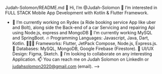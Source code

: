   Judah-Solomon/README.md
👋 Hi, I’m @Judah-Solomon
👀 I’m interested in FULL STACK Mobile App Development with Kotlin & Flutter Framework.
- 🔭 I’m currently working on Rydex (a Ride booking service App like uber and Bolt),
along side the Back-end of a car Servicing and repairing Api using Node.js, express and MongoDB
🌱 I’m currently working MySQL and SpringBoot.
🔥 Programming Languages: Javascript, Java, Dart, Kotlin. 
👨🏽‍💻 Frameworks: Flutter, JetPack Compose, Node.js, Express.js.
💯 Databases: MySQL, MongoDB, Google Firebase (Firestore).
💛 UI/UX Design: Figma, Sketch.
💞️ I’m looking to collaborate on any interesting Application.
📫 You can reach me on Judah Solomon on LinkedIn or judahsolomon2020@gmail.com (email).
-->
